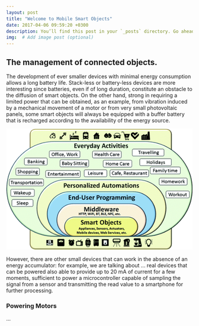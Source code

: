 ```yaml
---
layout: post
title: "Welcome to Mobile Smart Objects"
date: 2017-04-06 09:59:20 +0300
description: You’ll find this post in your `_posts` directory. Go ahead and edit it and re-build the site to see your changes. # Add post description (optional)
img:  # Add image post (optional)
---
```

## The management of connected objects.
The development of ever smaller devices with minimal energy consumption allows a long battery life. Stack-less or battery-less devices are more interesting
since batteries, even if of long duration, constitute an obstacle to the diffusion of smart objects. On the other hand, strong in requiring a limited power
that can be obtained, as an example, from vibration induced by a mechanical movement of a motor or from very small photovoltaic panels,
some smart objects will always be equipped with a buffer battery that is recharged according to the availability of the energy source.

![](assets/img/435876_1_En_13_Fig1_HTML.png)

However, there are other small devices that can work in the absence of an energy accumulator: for example, we are talking about ... real devices that can be powered
also able to provide up to 20 mA of current for a few moments, sufficient to power a microcontroller capable of sampling the signal from a sensor and transmitting the read value to a smartphone for further processing.

### Powering Motors

...
